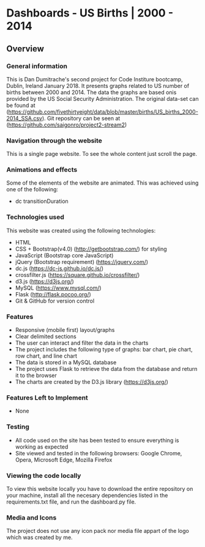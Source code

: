 # Dashboards - US Births | 2000 - 2014

## Overview

### General information
This is Dan Dumitrache's second project for Code Institure bootcamp, Dublin, Ireland January 2018.  It presents graphs related to US number of births between 2000 and 2014. The data  the graphs are based onis provided by the US Social Security Administration. The original data-set can be found at (https://github.com/fivethirtyeight/data/blob/master/births/US_births_2000-2014_SSA.csv). Git repository can be seen at (https://github.com/saigonro/project2-stream2)

### Navigation through the website
This is a single page website. To see the whole content just scroll the page.

### Animations and effects
Some of the elements of the website are animated. This was achieved using one of the following:
- dc transitionDuration

### Technologies used
This website was created using the following technologies:
- HTML
- CSS + Bootstrap(v4.0) (http://getbootstrap.com/) for styling
- JavaScript (Bootstrap core JavaScript)
- jQuery (Bootstrap requirement) (https://jquery.com/)
- dc.js (https://dc-js.github.io/dc.js/)
- crossfilter.js (https://square.github.io/crossfilter/)
- d3.js (https://d3js.org/)
- MySQL (https://www.mysql.com/)
- Flask (http://flask.pocoo.org/)
- Git & GitHub for version control

### Features
- Responsive (mobile first) layout/graphs
- Clear delimited sections
- The user can interact and filter the data in the charts
- The project includes the following type of graphs: bar chart, pie chart, row chart, and line chart
- The data is stored in a MySQL database
- The project uses Flask to retrieve the data from the database and return it to the browser
- The charts are created by the D3.js library (https://d3js.org/)

### Features Left to Implement
- None

### Testing
- All code used on the site has been tested to ensure everything is working as expected
- Site viewed and tested in the following browsers: Google Chrome, Opera, Microsoft Edge, Mozilla Firefox

### Viewing the code locally
To view this website locally you have to download the entire repository on your machine, install all the necesary dependencies listed in the requirements.txt file, and run the dashboard.py file.

### Media and Icons
The project does not use any icon pack nor media file appart of the logo which was created by me.
